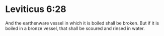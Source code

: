# Leviticus 6:28

And the earthenware vessel in which it is boiled shall be broken. But if it is boiled in a bronze vessel, that shall be scoured and rinsed in water.
